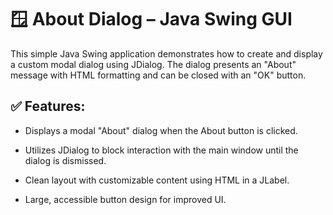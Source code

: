 # 🪟 About Dialog – Java Swing GUI
This simple Java Swing application demonstrates how to create and display a custom modal dialog using JDialog. The dialog presents an "About" message with HTML formatting and can be closed with an "OK" button.

## ✅ Features:
- Displays a modal "About" dialog when the About button is clicked.

- Utilizes JDialog to block interaction with the main window until the dialog is dismissed.

- Clean layout with customizable content using HTML in a JLabel.

- Large, accessible button design for improved UI.